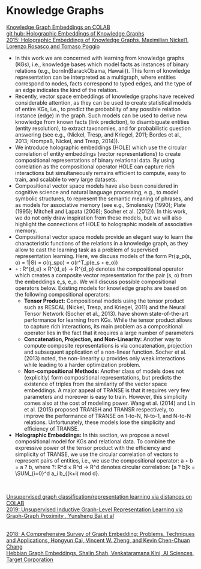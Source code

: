 # Knowledge Graphs

[Knowledge Graph Embeddings on COLAB](https://colab.research.google.com/github/HybridNLP2018/tutorial/blob/master/02_knowledge_graph_embeddings.ipynb)<br>
[git hub: Holographic Embeddings of Knowledge Graphs](https://github.com/mnick/holographic-embeddings)<br>
[2015: Holographic Embeddings of Knowledge Graphs, Maximilian Nickel1, Lorenzo Rosasco and Tomaso Poggio](https://arxiv.org/pdf/1510.04935.pdf)<br>
  - In this work we are concerned with learning from knowledge graphs (KGs), i.e., knowledge bases which model facts as instances
of binary relations (e.g., bornIn(BarackObama, Hawaii)). This form of knowledge representation can be interpreted as a multigraph, where entities correspond to nodes, facts
correspond to typed edges, and the type of an edge indicates the kind of the relation.
  - Recently, vector space embeddings of knowledge graphs have received considerable attention, as they can be used to create statistical models
of entire KGs, i.e., to predict the probability of any possible relation instance (edge) in the graph. Such models can be used to derive new knowledge from known facts (link
prediction), to disambiguate entities (entity resolution), to extract taxonomies, and for probabilistic question answering (see e.g., (Nickel, Tresp, and Kriegel, 2011; Bordes et al., 2013; Krompaß, Nickel, and Tresp, 2014)).
  - We introduce holographic embeddings (HOLE) which use the circular correlation of entity embeddings (vector representations) to create compositional representations of binary relational data. By using correlation as the compositional operator HOLE can capture rich interactions but simultaneously remains efficient to compute, easy to train, and scalable to very large datasets.
  -  Compositional vector space models have also been considered in cognitive science and natural language processing, e.g., to model symbolic structures, to represent the semantic meaning of phrases, and as models for associative memory (see e.g., Smolensky (1990); Plate (1995); Mitchell and Lapata (2008); Socher et al. (2012)). In this work, we do not only draw inspiration from these models, but we will also highlight the connections of HOLE to holographic models of associative memory.
  - Compositional vector space models provide an elegant way to learn the characteristic functions of the relations in a knowledge graph, as they allow to cast the learning task as a problem of supervised representation learning. Here, we discuss models of the form  Pr(φ_p(s, o) = 1|Θ) = σ(η_spo) = σ(r^T_p(e_s ◦ e_o))
  - ◦ : R^{d_e} × R^{d_e} → R^{d_p} denotes the compositional operator which creates a composite vector representation for the pair (s, o) from the embeddings e_s, e_o. We will discuss possible compositional operators below. Existing models for knowledge graphs are based on the following compositional operators:
    - **Tensor Product:** Compositional models using the tensor product such as RESCAL (Nickel, Tresp, and Kriegel, 2011) and the Neural Tensor Network (Socher et al.,
2013). have shown state-of-the-art performance for learning from KGs. While the tensor product allows to capture rich interactions, its main problem as a compositional operator lies in the fact that it requires a large number of parameters
    - **Concatenation, Projection, and Non-Linearity:** Another way to compute composite representations is via concatenation, projection and subsequent application of a non-linear function. Socher et al. (2013) noted, the non-linearity ψ provides only weak interactions while leading to a harder optimization problem.
    - **Non-compositional Methods:** Another class of models does not (explicitly) form compositional representations, but predicts the existence of triples from the similarity of the vector space embeddings. A major appeal of TRANSE is that it requires very few parameters and moreover is easy to train. However, this simplicity
comes also at the cost of modeling power. Wang et al. (2014) and Lin et al. (2015) proposed TRANSH and TRANSR respectively, to improve the performance of TRANSE on 1-to-N,
N-to-1, and N-to-N relations. Unfortunately, these models lose the simplicity and efficiency of TRANSE.
  - **Holographic Embeddings:** In this section, we propose a novel compositional model for KGs and relational data. To combine the expressive power of the tensor product with the efficiency and simplicity of TRANSE, we use the circular correlation of vectors to represent pairs of entities, i.e., we use the compositional operator:  a ◦ b = a ? b,  where ?: R^d × R^d → R^d denotes circular correlation: [a ? b]k = \SUM_{i=0}^d a_i b_{(k+i) mod d}. 

[]()<br>

[Unsupervised graph classification/representation learning via distances on COLAB](https://colab.research.google.com/github/stellargraph/stellargraph/blob/v1.1.0/demos/embeddings/gcn-unsupervised-graph-embeddings.ipynb)<br>
[2019: Unsupervised Inductive Graph-Level Representation Learning via Graph-Graph Proximity  , Yunsheng Bai,et al](https://arxiv.org/pdf/1904.01098.pdf)<br>

[]()<br>
[2018: A Comprehensive Survey of Graph Embedding: Problems, Techniques and Applications, 
Hongyun Cai, Vincent W. Zheng, and Kevin Chen-Chuan Chang](https://arxiv.org/pdf/1709.07604.pdf)<br>
[Hebbian Graph Embeddings, Shalin Shah, Venkataramana Kini, AI Sciences, Target Corporation](https://arxiv.org/pdf/1908.08037.pdf)<br>
[]()<br>
[]()<br>
[]()<br>
[]()<br>
